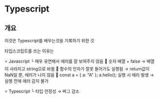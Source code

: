# Typescript

## 개요

이것은 Typescript를 배우는것을 기록하기 위한 깃

타입스크립트를 쓰는 이유는

⭐ Javascript
└ 매우 유연해서 에러를 잘 보여주지 않음
🚫 숫자 배열 + false
→ 배열이 사라지고 string으로 바뀜
🚫 함수의 인자가 잘못 들어가도 실행됨
→ return값이 NaN일 뿐, 에러가 나지 않음
🚫 const a = { a: "A" };
a.hello();
실행 시 에러 발생
→ 실행 전에 에러 감지 불가

⭐ Typescript
└ 타입 안정성 → 버그 감소
